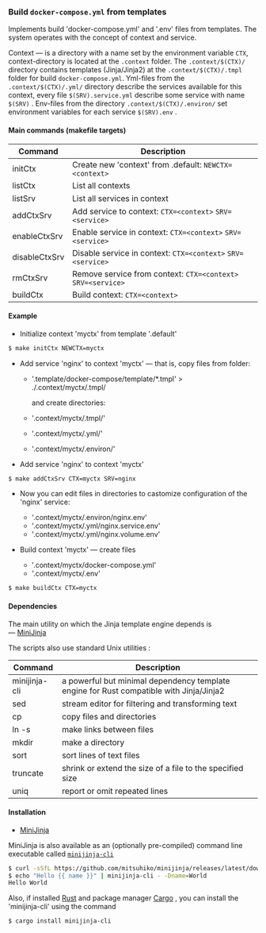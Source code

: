 ### Build `docker-compose.yml` from templates

Implements build 'docker-compose.yml' and '.env' files from templates. 
The system operates with the concept of context and service.

Context — is a directory with a name set by the environment variable `CTX`, context-directory is located at the `.context` folder.
The `.context/$(CTX)/` directory contains templates (Jinja/Jinja2) 
at the `.context/$(CTX)/.tmpl` folder for build `docker-compose.yml`.
Yml-files from the `.context/$(CTX)/.yml/` directory describe the services available for this context, every file `$(SRV).service.yml` describe some service with name `$(SRV)` .
Env-files from the directory `.context/$(CTX)/.environ/`  set environment variables for each service  `$(SRV).env` .

#### Main commands (makefile targets)

| Command       | Description                                                    |
| ------------- | -------------------------------------------------------------- |
| initCtx       | Create new 'context' from .default: `NEWCTX=<context>`         |
| listCtx       | List all contexts                                              |
| listSrv       | List all services in context                                   |
| addCtxSrv     | Add service to context:      `CTX=<context>` `SRV=<service>`   |
| enableCtxSrv  | Enable service in context:   `CTX=<context>` `SRV=<service>`   |
| disableCtxSrv | Disable service in context:  `CTX=<context>` `SRV=<service>`   |
| rmCtxSrv      | Remove service from context: `CTX=<context>` `SRV=<service>`   |
| buildCtx      | Build context: `CTX=<context>`                                 |

#### Example

+ Initialize context 'myctx' from template '.default'
  
```bash
$ make initCtx NEWCTX=myctx
```
+ Add service 'nginx' to context 'myctx' — that is, copy files from folder:
  - '.template/docker-compose/template/*.tmpl' > ./.context/myctx/.tmpl/

    and create directories:

  - '.context/myctx/.tmpl/'
  - '.context/myctx/.yml/'
  - '.context/myctx/.environ/'

+ Add service 'nginx' to context 'myctx'
```bash
$ make addCtxSrv CTX=myctx SRV=nginx
```

+ Now you can edit files in directories to castomize configuration of the 'nginx' service:

  - '.context/myctx/.environ/nginx.env'
  - '.context/myctx/.yml/nginx.service.env'
  - '.context/myctx/.yml/nginx.volume.env'


+ Build context 'myctx' — create files
  - '.context/myctx/docker-compose.yml'
  - '.context/myctx/.env'

```bash
$ make buildCtx CTX=myctx
```

#### Dependencies

The main utility on which the Jinja template engine depends is  
—  [MiniJinja](https://github.com/mitsuhiko/minijinja)

The scripts also use standard Unix utilities : 

| Command       | Description                                                |
| ------------- | ---------------------------------------------------------- |
| minijinja-cli | a powerful but minimal dependency template engine for Rust compatible with Jinja/Jinja2 |
| sed           | stream editor for filtering and transforming text          |
| cp            | copy files and directories                                 |
| ln -s         | make links between files                                   |
| mkdir         | make a directory                                           |
| sort          | sort lines of text files                                   |
| truncate      | shrink or extend the size of a file to the specified size  |
| uniq          | report or omit repeated lines                              |


#### Installation

+ [MiniJinja](https://github.com/mitsuhiko/minijinja) 

MiniJinja is also available as an (optionally pre-compiled) command line executable
called [`minijinja-cli`](https://github.com/mitsuhiko/minijinja/tree/main/minijinja-cli)
```bash
$ curl -sSfL https://github.com/mitsuhiko/minijinja/releases/latest/download/minijinja-cli-installer.sh | sh
$ echo "Hello {{ name }}" | minijinja-cli - -Dname=World
Hello World
```

Also, if installed [Rust](https://www.rust-lang.org/tools/install) and package manager [Cargo](https://doc.rust-lang.org/stable/cargo/) , you can install the 'minijinja-cli' using the command


```bash
$ cargo install minijinja-cli
```